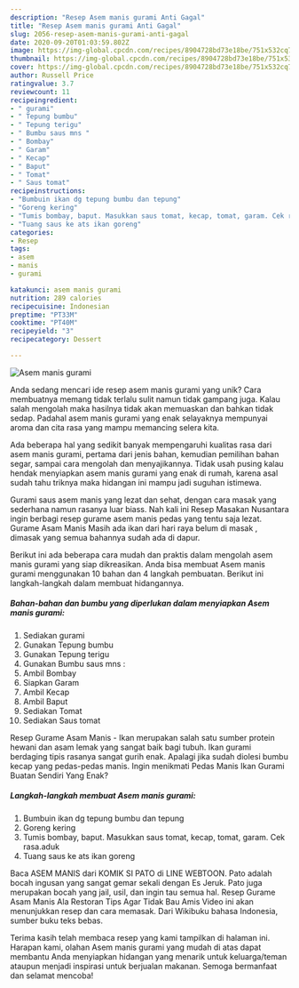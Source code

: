 ```yaml
---
description: "Resep Asem manis gurami Anti Gagal"
title: "Resep Asem manis gurami Anti Gagal"
slug: 2056-resep-asem-manis-gurami-anti-gagal
date: 2020-09-20T01:03:59.802Z
image: https://img-global.cpcdn.com/recipes/8904728bd73e18be/751x532cq70/asem-manis-gurami-foto-resep-utama.jpg
thumbnail: https://img-global.cpcdn.com/recipes/8904728bd73e18be/751x532cq70/asem-manis-gurami-foto-resep-utama.jpg
cover: https://img-global.cpcdn.com/recipes/8904728bd73e18be/751x532cq70/asem-manis-gurami-foto-resep-utama.jpg
author: Russell Price
ratingvalue: 3.7
reviewcount: 11
recipeingredient:
- " gurami"
- " Tepung bumbu"
- " Tepung terigu"
- " Bumbu saus mns "
- " Bombay"
- " Garam"
- " Kecap"
- " Baput"
- " Tomat"
- " Saus tomat"
recipeinstructions:
- "Bumbuin ikan dg tepung bumbu dan tepung"
- "Goreng kering"
- "Tumis bombay, baput. Masukkan saus tomat, kecap, tomat, garam. Cek rasa.aduk"
- "Tuang saus ke ats ikan goreng"
categories:
- Resep
tags:
- asem
- manis
- gurami

katakunci: asem manis gurami 
nutrition: 289 calories
recipecuisine: Indonesian
preptime: "PT33M"
cooktime: "PT40M"
recipeyield: "3"
recipecategory: Dessert

---
```



![Asem manis gurami](https://img-global.cpcdn.com/recipes/8904728bd73e18be/751x532cq70/asem-manis-gurami-foto-resep-utama.jpg)

Anda sedang mencari ide resep asem manis gurami yang unik? Cara membuatnya memang tidak terlalu sulit namun tidak gampang juga. Kalau salah mengolah maka hasilnya tidak akan memuaskan dan bahkan tidak sedap. Padahal asem manis gurami yang enak selayaknya mempunyai aroma dan cita rasa yang mampu memancing selera kita.

Ada beberapa hal yang sedikit banyak mempengaruhi kualitas rasa dari asem manis gurami, pertama dari jenis bahan, kemudian pemilihan bahan segar, sampai cara mengolah dan menyajikannya. Tidak usah pusing kalau hendak menyiapkan asem manis gurami yang enak di rumah, karena asal sudah tahu triknya maka hidangan ini mampu jadi suguhan istimewa.

Gurami saus asem manis yang lezat dan sehat, dengan cara masak yang sederhana namun rasanya luar biass. Nah kali ini Resep Masakan Nusantara ingin berbagi resep gurame asem manis pedas yang tentu saja lezat. Gurame Asam Manis Masih ada ikan dari hari raya belum di masak , dimasak yang semua bahannya sudah ada di dapur.


Berikut ini ada beberapa cara mudah dan praktis dalam mengolah asem manis gurami yang siap dikreasikan. Anda bisa membuat Asem manis gurami menggunakan 10 bahan dan 4 langkah pembuatan. Berikut ini langkah-langkah dalam membuat hidangannya.

<!--inarticleads1-->

##### Bahan-bahan dan bumbu yang diperlukan dalam menyiapkan Asem manis gurami:

1. Sediakan  gurami
1. Gunakan  Tepung bumbu
1. Gunakan  Tepung terigu
1. Gunakan  Bumbu saus mns :
1. Ambil  Bombay
1. Siapkan  Garam
1. Ambil  Kecap
1. Ambil  Baput
1. Sediakan  Tomat
1. Sediakan  Saus tomat


Resep Gurame Asam Manis - Ikan merupakan salah satu sumber protein hewani dan asam lemak yang sangat baik bagi tubuh. Ikan gurami berdaging tipis rasanya sangat gurih enak. Apalagi jika sudah diolesi bumbu kecap yang pedas-pedas manis. Ingin menikmati Pedas Manis Ikan Gurami Buatan Sendiri Yang Enak? 

<!--inarticleads2-->

##### Langkah-langkah membuat Asem manis gurami:

1. Bumbuin ikan dg tepung bumbu dan tepung
1. Goreng kering
1. Tumis bombay, baput. Masukkan saus tomat, kecap, tomat, garam. Cek rasa.aduk
1. Tuang saus ke ats ikan goreng


Baca ASEM MANIS dari KOMIK SI PATO di LINE WEBTOON. Pato adalah bocah ingusan yang sangat gemar sekali dengan Es Jeruk. Pato juga merupakan bocah yang jail, usil, dan ingin tau semua hal. Resep Gurame Asam Manis Ala Restoran Tips Agar Tidak Bau Amis Video ini akan menunjukkan resep dan cara memasak. Dari Wikibuku bahasa Indonesia, sumber buku teks bebas. 

Terima kasih telah membaca resep yang kami tampilkan di halaman ini. Harapan kami, olahan Asem manis gurami yang mudah di atas dapat membantu Anda menyiapkan hidangan yang menarik untuk keluarga/teman ataupun menjadi inspirasi untuk berjualan makanan. Semoga bermanfaat dan selamat mencoba!
